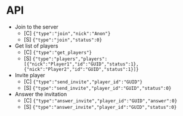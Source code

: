 API
===

- Join to the server
  - [C] `{"type":"join","nick":"Anon"}`
  - [S] `{"type":"join","status":0}`
- Get list of players
  - [C] `{"type":"get_players"}`
  - [S] `{"type":"players","players":[{"nick":"Player1","id":"GUID","status":1},{"nick":"Player2","id":"GUID","status":1}]}`
- Invite player
  - [C] `{"type":"send_invite","player_id":"GUID"}`
  - [S] `{"type":"send_invite","player_id":"GUID","status":0}`
- Answer the invitation
  - [C] `{"type":"answer_invite","player_id":"GUID","answer":0}`
  - [S] `{"type":"answer_invite","player_id":"GUID","status":0}`
